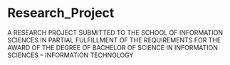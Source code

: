 # Research_Project
A RESEARCH PROJECT SUBMITTED TO THE SCHOOL OF INFORMATION SCIENCES IN PARTIAL FULFILLMENT OF THE REQUIREMENTS FOR THE AWARD OF THE DEGREE OF BACHELOR OF SCIENCE IN INFORMATION SCIENCES – INFORMATION TECHNOLOGY
